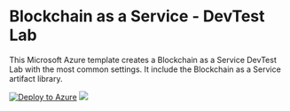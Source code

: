 # Blockchain as a Service - DevTest Lab

This Microsoft Azure template creates a Blockchain as a Service DevTest Lab with the most common settings.  It include the Blockchain as a Service artifact library.

[![Deploy to Azure](http://azuredeploy.net/deploybutton.png)](https://portal.azure.com/#create/Microsoft.Template/uri/https%3A%2F%2Fraw.githubusercontent.com%2FAzure%2Fazure-blockchain-projects%2Fmaster%2Fbaas-template%2Fazuredeploy.json)
<a href="http://armviz.io/#/?load=https%3A%2F%2Fraw.githubusercontent.com%2FAzure%2Fazure-blockchain-projects%2Fmaster%2Fbaas-template%2Fazuredeploy.json" target="_blank">
    <img src="http://armviz.io/visualizebutton.png"/>
</a>
